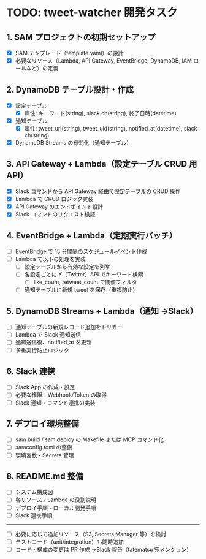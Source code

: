 # TODO: tweet-watcher 開発タスク

## 1. SAM プロジェクトの初期セットアップ

- [x] SAM テンプレート（template.yaml）の設計
- [x] 必要なリソース（Lambda, API Gateway, EventBridge, DynamoDB, IAM ロールなど）の定義

## 2. DynamoDB テーブル設計・作成

- [x] 設定テーブル
  - [x] 属性: キーワード(string), slack ch(string), 終了日時(datetime)
- [x] 通知テーブル
  - [x] 属性: tweet_url(string), tweet_uid(string), notified_at(datetime), slack ch(string)
- [x] DynamoDB Streams の有効化（通知テーブル）

## 3. API Gateway + Lambda（設定テーブル CRUD 用 API）

- [x] Slack コマンドから API Gateway 経由で設定テーブルの CRUD 操作
- [x] Lambda で CRUD ロジック実装
- [x] API Gateway のエンドポイント設計
- [x] Slack コマンドのリクエスト検証

## 4. EventBridge + Lambda（定期実行バッチ）

- [ ] EventBridge で 15 分間隔のスケジュールイベント作成
- [ ] Lambda で以下の処理を実装
  - [ ] 設定テーブルから有効な設定を列挙
  - [ ] 各設定ごとに X（Twitter）API でキーワード検索
    - [ ] like_count, retweet_count で閾値フィルタ
  - [ ] 通知テーブルに新規 tweet を保存（重複防止）

## 5. DynamoDB Streams + Lambda（通知 →Slack）

- [ ] 通知テーブルの新規レコード追加をトリガー
- [ ] Lambda で Slack 通知送信
- [ ] 通知送信後、notified_at を更新
- [ ] 多重実行防止ロジック

## 6. Slack 連携

- [ ] Slack App の作成・設定
- [ ] 必要な権限・Webhook/Token の取得
- [ ] Slack 通知・コマンド連携の実装

## 7. デプロイ環境整備

- [ ] sam build / sam deploy の Makefile または MCP コマンド化
- [ ] samconfig.toml の整備
- [ ] 環境変数・Secrets 管理

## 8. README.md 整備

- [ ] システム構成図
- [ ] 各リソース・Lambda の役割説明
- [ ] デプロイ手順・ローカル開発手順
- [ ] Slack 連携手順

---

- [ ] 必要に応じて追加リソース（S3, Secrets Manager 等）を検討
- [ ] テストコード（unit/integration）も随時追加
- [ ] コード・構成の変更は PR 作成 →Slack 報告（tatematsu 宛メンション）
